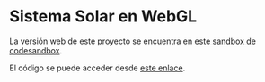# Sistema Solar en WebGL

La versión web de este proyecto se encuentra en [este sandbox de codesandbox](https://gsrpxw.csb.app/).

El código se puede acceder desde [este enlace](https://codesandbox.io/p/sandbox/webgl-practica-3-gsrpxw).
